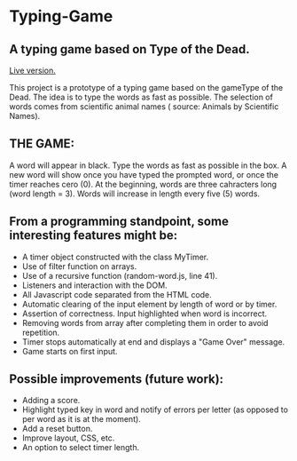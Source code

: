 # Typing-Game
## A typing game based on Type of the Dead.

[Live version.](http://irvingangulo.com/assets/typing-game-f/typing-game/)

This project is a prototype of a typing game based on the gameType of the Dead. The idea is to type the words as fast as possible. The selection of words comes from scientific animal names ( source: Animals by Scientific Names).

## THE GAME:
A word will appear in black. Type the words as fast as possible in the box. A new word will show once you have typed the prompted word, or once the timer reaches cero (0). 
At the beginning, words are three cahracters long (word length = 3). Words will increase in length every five (5) words.

## From a programming standpoint, some interesting features might be:

- A timer object constructed with the class MyTimer.
- Use of filter function on arrays.
- Use of a recursive function (random-word.js, line 41).
- Listeners and interaction with the DOM.
- All Javascript code separated from the HTML code.
- Automatic clearing of the input element by length of word or by timer.
- Assertion of correctness. Input highlighted when word is incorrect.
- Removing words from array after completing them in order to avoid repetition.
- Timer stops automatically at end and displays a "Game Over" message.
- Game starts on first input.

## Possible improvements (future work):

- Adding a score.
- Highlight typed key in word and notify of errors per letter (as opposed to per word as it is at the moment).
- Add a reset button.
- Improve layout, CSS, etc.
- An option to select timer length.
